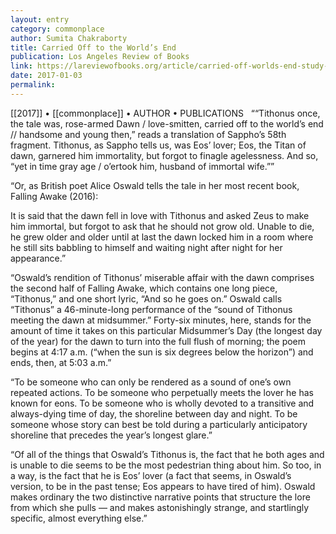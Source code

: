 ```yaml
---
layout: entry
category: commonplace
author: Sumita Chakraborty
title: Carried Off to the World’s End
publication: Los Angeles Review of Books
link: https://lareviewofbooks.org/article/carried-off-worlds-end-study-alice-oswald-five-parts/
date: 2017-01-03
permalink: 
---
```


[[2017]] • [[commonplace]] • AUTHOR • PUBLICATIONS 
 
““Tithonus once, the tale was, rose-armed Dawn / love-smitten, carried off to the world’s end // handsome and young then,” reads a translation of Sappho’s 58th fragment. Tithonus, as Sappho tells us, was Eos’ lover; Eos, the Titan of dawn, garnered him immortality, but forgot to finagle agelessness. And so, “yet in time gray age / o’ertook him, husband of immortal wife.””

“Or, as British poet Alice Oswald tells the tale in her most recent book, Falling Awake (2016):

It is said that the dawn fell in love with Tithonus and asked Zeus to make him immortal, but forgot to ask that he should not grow old. Unable to die, he grew older and older until at last the dawn locked him in a room where he still sits babbling to himself and waiting night after night for her appearance.”

“Oswald’s rendition of Tithonus’ miserable affair with the dawn comprises the second half of Falling Awake, which contains one long piece, “Tithonus,” and one short lyric, “And so he goes on.” Oswald calls “Tithonus” a 46-minute-long performance of the “sound of Tithonus meeting the dawn at midsummer.” Forty-six minutes, here, stands for the amount of time it takes on this particular Midsummer’s Day (the longest day of the year) for the dawn to turn into the full flush of morning; the poem begins at 4:17 a.m. (“when the sun is six degrees below the horizon”) and ends, then, at 5:03 a.m.”

“To be someone who can only be rendered as a sound of one’s own repeated actions. To be someone who perpetually meets the lover he has known for eons. To be someone who is wholly devoted to a transitive and always-dying time of day, the shoreline between day and night. To be someone whose story can best be told during a particularly anticipatory shoreline that precedes the year’s longest glare.”

“Of all of the things that Oswald’s Tithonus is, the fact that he both ages and is unable to die seems to be the most pedestrian thing about him. So too, in a way, is the fact that he is Eos’ lover (a fact that seems, in Oswald’s version, to be in the past tense; Eos appears to have tired of him). Oswald makes ordinary the two distinctive narrative points that structure the lore from which she pulls — and makes astonishingly strange, and startlingly specific, almost everything else.”

